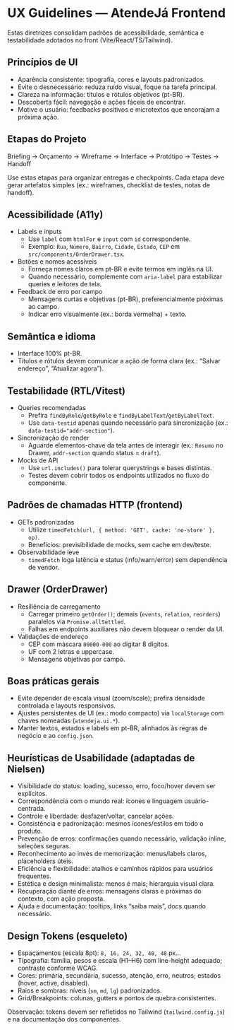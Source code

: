 # UX Guidelines — AtendeJá Frontend

Estas diretrizes consolidam padrões de acessibilidade, semântica e testabilidade adotados no front (Vite/React/TS/Tailwind).

## Princípios de UI

- Aparência consistente: tipografia, cores e layouts padronizados.
- Evite o desnecessário: reduza ruído visual, foque na tarefa principal.
- Clareza na informação: títulos e rótulos objetivos (pt-BR).
- Descoberta fácil: navegação e ações fáceis de encontrar.
- Motive o usuário: feedbacks positivos e microtextos que encorajam a próxima ação.

## Etapas do Projeto

Briefing → Orçamento → Wireframe → Interface → Protótipo → Testes → Handoff

Use estas etapas para organizar entregas e checkpoints. Cada etapa deve gerar artefatos simples (ex.: wireframes, checklist de testes, notas de handoff).

## Acessibilidade (A11y)

- Labels e inputs
  - Use `label` com `htmlFor` e `input` com `id` correspondente.
  - Exemplo: `Rua`, `Número`, `Bairro`, `Cidade`, `Estado`, `CEP` em `src/components/OrderDrawer.tsx`.
- Botões e nomes acessíveis
  - Forneça nomes claros em pt-BR e evite termos em inglês na UI.
  - Quando necessário, complemente com `aria-label` para estabilizar queries e leitores de tela.
- Feedback de erro por campo
  - Mensagens curtas e objetivas (pt-BR), preferencialmente próximas ao campo.
  - Indicar erro visualmente (ex.: borda vermelha) + texto.

## Semântica e idioma

- Interface 100% pt-BR.
- Títulos e rótulos devem comunicar a ação de forma clara (ex.: “Salvar endereço”, “Atualizar agora”).

## Testabilidade (RTL/Vitest)

- Queries recomendadas
  - Prefira `findByRole`/`getByRole` e `findByLabelText`/`getByLabelText`.
  - Use `data-testid` apenas quando necessário para sincronização (ex.: `data-testid="addr-section"`).
- Sincronização de render
  - Aguarde elementos-chave da tela antes de interagir (ex.: `Resumo` no Drawer, `addr-section` quando status = `draft`).
- Mocks de API
  - Use `url.includes()` para tolerar querystrings e bases distintas.
  - Testes devem cobrir todos os endpoints utilizados no fluxo do componente.

## Padrões de chamadas HTTP (frontend)

- GETs padronizadas
  - Utilize `timedFetch(url, { method: 'GET', cache: 'no-store' }, op)`.
  - Benefícios: previsibilidade de mocks, sem cache em dev/teste.
- Observabilidade leve
  - `timedFetch` loga latência e status (info/warn/error) sem dependência de vendor.

## Drawer (OrderDrawer)

- Resiliência de carregamento
  - Carregar primeiro `getOrder()`; demais (`events`, `relation`, `reorders`) paralelos via `Promise.allSettled`.
  - Falhas em endpoints auxiliares não devem bloquear o render da UI.
- Validações de endereço
  - CEP com máscara `00000-000` ao digitar 8 dígitos.
  - UF com 2 letras e uppercase.
  - Mensagens objetivas por campo.

## Boas práticas gerais

- Evite depender de escala visual (zoom/scale); prefira densidade controlada e layouts responsivos.
- Ajustes persistentes de UI (ex.: modo compacto) via `localStorage` com chaves nomeadas (`atendeja.ui.*`).
- Manter textos, estados e labels em pt-BR, alinhados às regras de negócio e ao `config.json`.

## Heurísticas de Usabilidade (adaptadas de Nielsen)

- Visibilidade do status: loading, sucesso, erro, foco/hover devem ser explícitos.
- Correspondência com o mundo real: ícones e linguagem usuário-centrada.
- Controle e liberdade: desfazer/voltar, cancelar ações.
- Consistência e padronização: mesmos ícones/estilos em todo o produto.
- Prevenção de erros: confirmações quando necessário, validação inline, seleções seguras.
- Reconhecimento ao invés de memorização: menus/labels claros, placeholders úteis.
- Eficiência e flexibilidade: atalhos e caminhos rápidos para usuários frequentes.
- Estética e design minimalista: menos é mais; hierarquia visual clara.
- Recuperação diante de erros: mensagens claras e próximas do contexto, com ação proposta.
- Ajuda e documentação: tooltips, links “saiba mais”, docs quando necessário.

## Design Tokens (esqueleto)

- Espaçamentos (escala 8pt): `8, 16, 24, 32, 40, 48` px...
- Tipografia: família, pesos e escala (H1–H6) com line-height adequado; contraste conforme WCAG.
- Cores: primária, secundária, sucesso, atenção, erro, neutros; estados (hover, active, disabled).
- Raios e sombras: níveis (`sm`, `md`, `lg`) padronizados.
- Grid/Breakpoints: colunas, gutters e pontos de quebra consistentes.

Observação: tokens devem ser refletidos no Tailwind (`tailwind.config.js`) e na documentação dos componentes.
